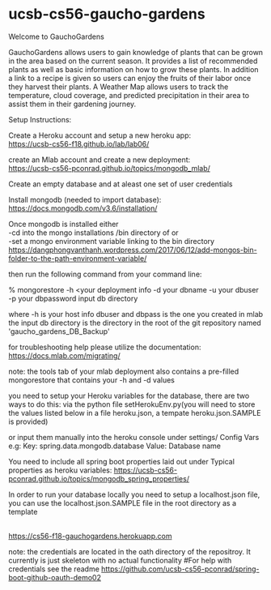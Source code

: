 # ucsb-cs56-gaucho-gardens
Welcome to GauchoGardens

GauchoGardens allows users to gain knowledge of plants that can be grown in the area based on the current season. It provides a list of recommended plants as well as basic information on how to grow these plants. In addition a link to a recipe is given so users can enjoy the fruits of their labor once they harvest their plants. A Weather Map allows users to track the temperature, cloud coverage, and predicted precipitation in their area to assist them in their gardening journey.

Setup Instructions:

Create a Heroku account and setup a new heroku app:
<br> https://ucsb-cs56-f18.github.io/lab/lab06/

create an Mlab account and create a new deployment:
<br> https://ucsb-cs56-pconrad.github.io/topics/mongodb_mlab/

Create an empty database and at aleast one set of user credentials

Install mongodb (needed to import database):
<br> https://docs.mongodb.com/v3.6/installation/

Once mongodb is installed either 
<br> -cd into the mongo installations /bin directory of or 
<br> -set a mongo environment variable linking to the bin directory 
<br> https://dangphongvanthanh.wordpress.com/2017/06/12/add-mongos-bin-folder-to-the-path-environment-variable/

then run the following command from your command line:

% mongorestore -h <your deployment info -d your dbname -u your dbuser -p your dbpassword    input db directory
  
where -h is your host info 
dbuser and dbpass is the one you created in mlab
the input db directory is the directory in the root of the git repository named 'gaucho_gardens_DB_Backup'

for troubleshooting help please utilize the documentation:
<br> https://docs.mlab.com/migrating/

note: the tools tab of your mlab deployment also contains a pre-filled mongorestore that contains your -h and -d values

you need to setup your Heroku variables for the database, there are two ways to do this:
via the python file setHerokuEnv.py(you will need to store the values listed below in a file heroku.json, a tempate heroku.json.SAMPLE is provided)

or input them manually into the heroku console under settings/ Config Vars e.g:
Key: spring.data.mongodb.database Value: Database name 

You need to include all spring boot properties laid out under Typical properties as heroku variables:
https://ucsb-cs56-pconrad.github.io/topics/mongodb_spring_properties/

In order to run your database locally you need to setup a localhost.json file, you can use the localhost.json.SAMPLE file in the
root directory as a template

<br> https://cs56-f18-gauchogardens.herokuapp.com

note: the credentials are located in the oath directory of the repositroy. It currently is just skeleton with no actual functionality
#For help with credentials 
see the readme <https://github.com/ucsb-cs56-pconrad/spring-boot-github-oauth-demo02>


